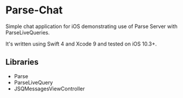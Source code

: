 # Parse-Chat 
 Simple chat application for iOS demonstrating use of Parse Server with ParseLiveQueries. 
 
 It's written using Swift 4 and Xcode 9 and tested on iOS 10.3+.

 ## Libraries 
 * Parse 
 * ParseLiveQuery
 * JSQMessagesViewController 
